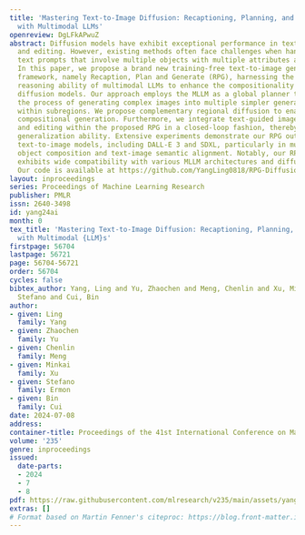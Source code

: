 ```yaml
---
title: 'Mastering Text-to-Image Diffusion: Recaptioning, Planning, and Generating
  with Multimodal LLMs'
openreview: DgLFkAPwuZ
abstract: Diffusion models have exhibit exceptional performance in text-to-image generation
  and editing. However, existing methods often face challenges when handling complex
  text prompts that involve multiple objects with multiple attributes and relationships.
  In this paper, we propose a brand new training-free text-to-image generation/editing
  framework, namely Recaption, Plan and Generate (RPG), harnessing the powerful chain-of-thought
  reasoning ability of multimodal LLMs to enhance the compositionality of text-to-image
  diffusion models. Our approach employs the MLLM as a global planner to decompose
  the process of generating complex images into multiple simpler generation tasks
  within subregions. We propose complementary regional diffusion to enable region-wise
  compositional generation. Furthermore, we integrate text-guided image generation
  and editing within the proposed RPG in a closed-loop fashion, thereby enhancing
  generalization ability. Extensive experiments demonstrate our RPG outperforms state-of-the-art
  text-to-image models, including DALL-E 3 and SDXL, particularly in multi-category
  object composition and text-image semantic alignment. Notably, our RPG framework
  exhibits wide compatibility with various MLLM architectures and diffusion backbones.
  Our code is available at https://github.com/YangLing0818/RPG-DiffusionMaster
layout: inproceedings
series: Proceedings of Machine Learning Research
publisher: PMLR
issn: 2640-3498
id: yang24ai
month: 0
tex_title: 'Mastering Text-to-Image Diffusion: Recaptioning, Planning, and Generating
  with Multimodal {LLM}s'
firstpage: 56704
lastpage: 56721
page: 56704-56721
order: 56704
cycles: false
bibtex_author: Yang, Ling and Yu, Zhaochen and Meng, Chenlin and Xu, Minkai and Ermon,
  Stefano and Cui, Bin
author:
- given: Ling
  family: Yang
- given: Zhaochen
  family: Yu
- given: Chenlin
  family: Meng
- given: Minkai
  family: Xu
- given: Stefano
  family: Ermon
- given: Bin
  family: Cui
date: 2024-07-08
address:
container-title: Proceedings of the 41st International Conference on Machine Learning
volume: '235'
genre: inproceedings
issued:
  date-parts:
  - 2024
  - 7
  - 8
pdf: https://raw.githubusercontent.com/mlresearch/v235/main/assets/yang24ai/yang24ai.pdf
extras: []
# Format based on Martin Fenner's citeproc: https://blog.front-matter.io/posts/citeproc-yaml-for-bibliographies/
---
```

